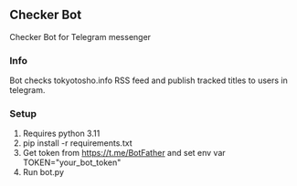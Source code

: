 ## Checker Bot 

Checker Bot for Telegram messenger

### Info
Bot checks tokyotosho.info RSS feed and publish tracked titles to users in telegram.

### Setup
1. Requires python 3.11
2. pip install -r requirements.txt
3. Get token from https://t.me/BotFather and set env var TOKEN="your_bot_token"
4. Run bot.py